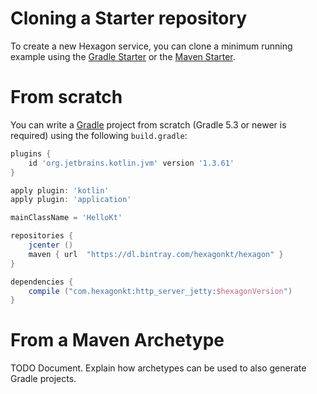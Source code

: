 
# Cloning a Starter repository

To create a new Hexagon service, you can clone a minimum running example using the [Gradle Starter]
or the [Maven Starter].

# From scratch

You can write a [Gradle] project from scratch (Gradle 5.3 or newer is required) using the following
`build.gradle`:

```groovy
plugins {
    id 'org.jetbrains.kotlin.jvm' version '1.3.61'
}

apply plugin: 'kotlin'
apply plugin: 'application'

mainClassName = 'HelloKt'

repositories {
    jcenter ()
    maven { url  "https://dl.bintray.com/hexagonkt/hexagon" }
}

dependencies {
    compile ("com.hexagonkt:http_server_jetty:$hexagonVersion")
}
```

# From a Maven Archetype

TODO Document. Explain how archetypes can be used to also generate Gradle projects.

[Gradle Starter]: https://github.com/hexagonkt/gradle_starter
[Maven Starter]: https://github.com/hexagonkt/maven_starter
[Gradle]: https://gradle.org

